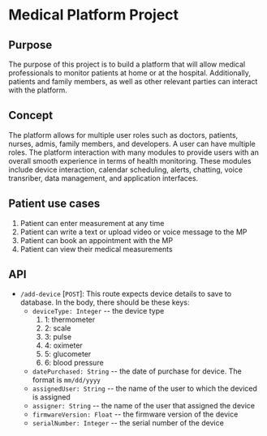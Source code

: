# Medical Platform Project

## Purpose

The purpose of this project is to build a platform that will allow medical professionals to monitor patients at home or at the hospital. Additionally, patients and family members, as well as other relevant parties can interact with the platform. 

## Concept

The platform allows for multiple user roles such as doctors, patients, nurses, admis, family members, and developers. A user can have multiple roles. The platform interaction with many modules to provide users with an overall smooth experience in terms of health monitoring. These modules include device interaction, calendar scheduling, alerts, chatting, voice transriber, data management, and application interfaces. 

## Patient use cases
1. Patient can enter measurement at any time
2. Patient can write a text or upload video or voice message to the MP
3. Patient can book an appointment with the MP
4. Patient can view their medical measurements

## API
- `/add-device` [`POST`]: This route expects device details to save to database. In the body, there should be these keys:
    - `deviceType: Integer` -- the device type
        1. 1: thermometer
        2. 2: scale
        3. 3: pulse
        4. 4: oximeter
        5. 5: glucometer
        6. 6: blood pressure
    - `datePurchased: String` -- the date of purchase for device. The format is `mm/dd/yyyy`
    - `assignedUser: String` -- the name of the user to which the deviced is assigned
    - `assigner: String` -- the name of the user that assigned the device
    - `firmwareVersion: Float` -- the firmware version of the device
    - `serialNumber: Integer` -- the serial number of the device
